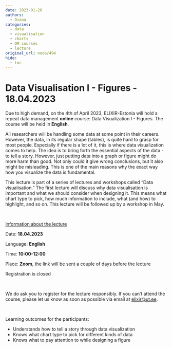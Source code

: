 ```yaml
---
date: 2023-01-26
authors:
  - Diana
categories:
  - data
  - visualisation
  - charts
  - DM courses
  - lecture
original_url: node/494
hide:
  - toc
---
```


# Data Visualisation I - Figures - 18.04.2023

<p dir="ltr">Due to high demand, on the 4th of April 2023, ELIXIR-Estonia will hold a repeat data management&nbsp;<strong>online</strong>&nbsp;course: Data Visualization I - Figures. The course will be held in&nbsp;<strong>English</strong>.&nbsp;</p>

<p dir="ltr">All researchers will be handling some data at some point in their careers. However, the data, in its regular shape (tables), is quite hard to grasp for most people. Especially if there is a lot of it, this is where data visualization comes to help. The idea is to bring forth the essential aspects of the data - to tell a story. However, just putting data into a graph or figure might do more harm than good. Not only could it give wrong conclusions, but it also might be misleading. This is one of the main reasons why the exact way how you visualize the data is fundamental.&nbsp;</p>

<p dir="ltr">This lecture is part of a series of lectures and workshops called “Data visualisation.” The first lecture will discuss why data visualisation is important and what we should consider when designing it. This means what chart type to pick, how much information to include, what (and how) to highlight, and so on. This lecture will be followed up by a workshop in May.&nbsp;</p>

<p>&nbsp;</p>

<p dir="ltr"><u>Information about the lecture</u></p>

<p dir="ltr">Date:&nbsp;<strong>18.04.2023</strong></p>

<p>Language:&nbsp;<strong>English</strong></p>

<p dir="ltr">Time:&nbsp;<strong>10:00-12:00</strong></p>

<p dir="ltr">Place:&nbsp;<strong>Zoom</strong>, the link will be sent a couple of days before the lecture</p>

<p dir="ltr">Registration is closed</p>

<p>&nbsp;</p>

<p dir="ltr">We do ask you to register for the lecture responsibly. If you can’t attend the course, please let us know as soon as possible via email at&nbsp;<a href="mailto:elixir@ut.ee">elixir@ut.ee</a>.&nbsp;</p>

<p dir="ltr">&nbsp;</p>

<p dir="ltr">Learning outcomes for the participants:&nbsp;</p>

<ul dir="ltr">
	<li role="presentation">Understands how to tell a story through data visualization</li>
	<li role="presentation">Knows what chart type to pick for different kinds of data</li>
	<li role="presentation">Knows what to pay attention to while designing a figure</li>
</ul>

